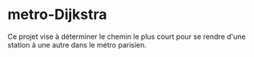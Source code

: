 # metro-Dijkstra
Ce projet vise à déterminer le chemin le plus court pour se rendre d'une station à une autre dans le métro parisien.
